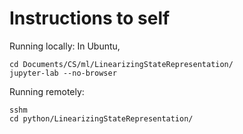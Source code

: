 # Instructions to self

Running locally: In Ubuntu,
```
cd Documents/CS/ml/LinearizingStateRepresentation/
jupyter-lab --no-browser
```

Running remotely:
```
sshm
cd python/LinearizingStateRepresentation/
```